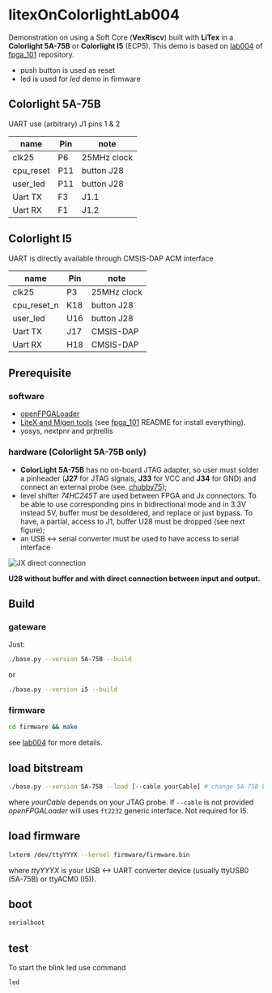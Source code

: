 # litexOnColorlightLab004

Demonstration on using a Soft Core (**VexRiscv**)
built with **LiTex** in a **Colorlight 5A-75B** or **Colorlight I5** (ECP5).
This demo is based on
[lab004][lab004] of [fpga_101][fpga_101] repository.

- push button is used as reset
- led is used for *led* demo in firmware

## Colorlight 5A-75B

UART use (arbitrary) J1 pins 1 & 2

| name      | Pin | note        |
|-----------|-----|-------------|
| clk25     | P6  | 25MHz clock |
| cpu_reset | P11 | button J28  |
| user_led  | P11 | button J28  |
| Uart TX   | F3  | J1.1        |
| Uart RX   | F1  | J1.2        |

## Colorlight I5

UART is directly available through CMSIS-DAP ACM interface

| name        | Pin | note        |
|-------------|-----|-------------|
| clk25       | P3  | 25MHz clock |
| cpu_reset_n | K18 | button J28  |
| user_led    | U16 | button J28  |
| Uart TX     | J17 | CMSIS-DAP   |
| Uart RX     | H18 | CMSIS-DAP   |

## Prerequisite

### software

- [openFPGALoader][openFPGALoader]
- [LiteX and Migen tools]() (see [fpga_101][fpga_101] README for install
  everything).
- yosys, nextpnr and prjtrellis

### hardware (Colorlight 5A-75B only)

- **ColorLight 5A-75B** has no on-board JTAG adapter, so user must solder a pinheader
  (**J27** for JTAG signals, **J33** for VCC and **J34** for GND) and connect an external probe (see.
  [chubby75](https://github.com/q3k/chubby75/tree/master/5a-75b));
- level shifter *74HC245T* are used between FPGA and Jx connectors. To be able
  to use corresponding pins in bidirectional mode and in 3.3V instead 5V, buffer
  must be desoldered, and replace or just bypass. To have, a partial, access to
  J1, buffer U28 must be dropped (see next figure);
- an USB <-> serial converter must be used to have access to serial interface

![JX direct connection](http://kmf2.trabucayre.com/colorLight5A-75b.jpg)

**U28 without buffer and with direct connection between input and output.**

## Build

### gateware
Just:
```bash
./base.py --version 5A-75B --build
```
or
```bash
./base.py --version i5 --build
```
### firmware
```bash
cd firmware && make
```
see [lab004] for more details.

## load bitstream
```bash
./base.py --version 5A-75B --load [--cable yourCable] # change 5A-75B by I5
```
where *yourCable* depends on your JTAG probe. If `--cable` is not provided
*openFPGALoader* will uses `ft2232` generic interface. Not required for I5.

## load firmware
```bash
lxterm /dev/ttyYYYX --kernel firmware/firmware.bin
```
where *ttyYYYX* is your USB <-> UART converter device (usually ttyUSB0 (5A-75B)
or ttyACM0 (I5)).

## boot
```bash
serialboot
```

## test
To start the blink led use command
```bash
led
```


[fpga_101]: https://github.com/litex-hub/fpga_101
[lab004]: https://github.com/litex-hub/fpga_101/tree/master/lab004
[openFPGALoader]: https://github.com/trabucayre/openFPGALoader
